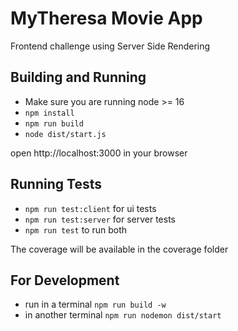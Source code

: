 # MyTheresa Movie App

Frontend challenge using Server Side Rendering

## Building and Running
- Make sure you are running node >= 16
- `npm install`
- `npm run build`
- `node dist/start.js`

open http://localhost:3000 in your browser

## Running Tests
- `npm run test:client` for ui tests
- `npm run test:server` for server tests
- `npm run test` to run both

The coverage will be available in the coverage folder

## For Development
- run in a terminal `npm run build -w` 
- in another terminal `npm run nodemon dist/start`